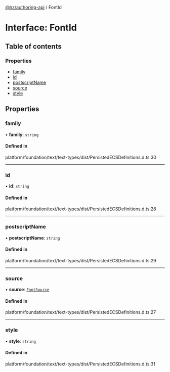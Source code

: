 [@hz/authoring-api](../overview.md) / FontId

# Interface: FontId

## Table of contents

### Properties

- [family](FontId.md#family)
- [id](FontId.md#id)
- [postscriptName](FontId.md#postscriptName)
- [source](FontId.md#source)
- [style](FontId.md#style)

## Properties

### <a id="family" name="family"></a> family

• **family**: `string`

#### Defined in

platform/foundation/text/text-types/dist/PersistedECSDefinitions.d.ts:30

___

### <a id="id" name="id"></a> id

• **id**: `string`

#### Defined in

platform/foundation/text/text-types/dist/PersistedECSDefinitions.d.ts:28

___

### <a id="postscriptName" name="postscriptName"></a> postscriptName

• **postscriptName**: `string`

#### Defined in

platform/foundation/text/text-types/dist/PersistedECSDefinitions.d.ts:29

___

### <a id="source" name="source"></a> source

• **source**: [`FontSource`](../enums/FontSource.md)

#### Defined in

platform/foundation/text/text-types/dist/PersistedECSDefinitions.d.ts:27

___

### <a id="style" name="style"></a> style

• **style**: `string`

#### Defined in

platform/foundation/text/text-types/dist/PersistedECSDefinitions.d.ts:31
